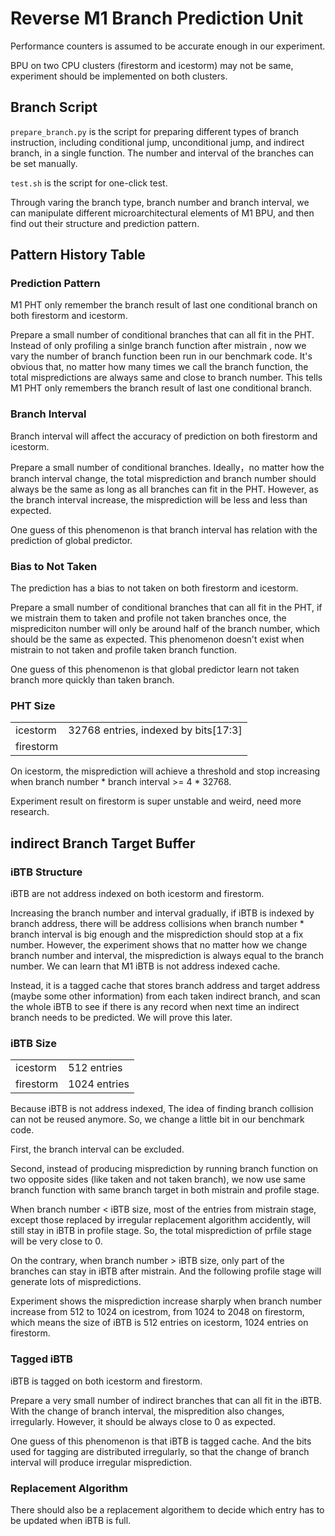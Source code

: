 # __Reverse M1 Branch Prediction Unit__
Performance counters is assumed to be accurate enough in our experiment.

BPU on two CPU clusters (firestorm and icestorm) may not be same, experiment should be implemented on both clusters.

## __Branch Script__
`prepare_branch.py` is the script for preparing different types of branch instruction, including conditional jump, unconditional jump, and indirect branch, in a single function. The number and interval of the branches can be set manually.

`test.sh` is the script for one-click test.

Through varing the branch type, branch number and branch interval, we can manipulate different microarchitectural elements of M1 BPU, and then find out their structure and prediction pattern.

## __Pattern History Table__

### __Prediction Pattern__
M1 PHT only remember the branch result of last one conditional branch on both firestorm and icestorm.

Prepare a small number of conditional branches that can all fit in the PHT. Instead of only profiling a sinlge branch function after mistrain , now we vary the number of branch function been run in our benchmark code. It's obvious that, no matter how many times we call the branch function, the total mispredictions are always same and close to branch number. This tells M1 PHT only remembers the branch result of last one conditional branch.

### __Branch Interval__
Branch interval will affect the accuracy of prediction on both firestorm and icestorm. 

Prepare a small number of conditional branches. Ideally，no matter how the branch interval change, the total misprediction and branch number should always be the same as long as all branches can fit in the PHT. However, as the branch interval increase, the misprediction will be less and less than expected.

One guess of this phenomenon is that branch interval has relation with the prediction of global predictor.

### __Bias to Not Taken__
The prediction has a bias to not taken on both firestorm and icestorm. 

Prepare a small number of conditional branches that can all fit in the PHT, if we mistrain them to taken and profile not taken branches once, the misprediciton number will only be around half of the branch number, which should be the same as expected. This phenomenon doesn't exist when mistrain to not taken and profile taken branch function.

One guess of this phenomenon is that global predictor learn not taken branch more quickly than taken branch.

### __PHT Size__
| | |
| ---- | ---- |
| icestorm | 32768 entries, indexed by bits[17:3] |
| firestorm | <TO DO> |

On icestorm, the misprediction will achieve a threshold and stop increasing when branch number * branch interval >= 4 * 32768.

Experiment result on firestorm is super unstable and weird, need more research.

## __indirect Branch Target Buffer__

### __iBTB Structure__
iBTB are not address indexed on both icestorm and firestorm.

Increasing the branch number and interval gradually, if iBTB is indexed by branch address, there will be address collisions when branch number * branch interval is big enough and the misprediction should stop at a fix number. However, the experiment shows that no matter how we change branch number and interval, the misprediction is always equal to the branch number. We can learn that M1 iBTB is not address indexed cache.

Instead, it is a tagged cache that stores branch address and target address (maybe some other information) from each taken indirect branch, and scan the whole iBTB to see if there is any record when next time an indirect branch needs to be predicted. We will prove this later. 

### __iBTB Size__
| | |
| ---- | ---- |
| icestorm | 512 entries |
| firestorm | 1024 entries |

Because iBTB is not address indexed, The idea of finding branch collision can not be reused anymore. So, we change a little bit in our benchmark code.

First, the branch interval can be excluded. 

Second, instead of producing misprediction by running branch function on two opposite sides (like taken and not taken branch), we now use same branch function with same branch target in both mistrain and profile stage. 

When branch number < iBTB size, most of the entries from mistrain stage, except those replaced by irregular replacement algorithm accidently, will still stay in iBTB in profile stage. So, the total misprediction of prfile stage will be very close to 0.

On the contrary, when branch number > iBTB size, only part of the branches can stay in iBTB after mistrain. And the following profile stage will generate lots of mispredictions.

Experiment shows the misprediction increase sharply when branch number increase from 512 to 1024 on icestrom, from 1024 to 2048 on firestorm, which means the size of iBTB is 512 entries on icestorm, 1024 entries on firestorm.

### __Tagged iBTB__
iBTB is tagged on both icestorm and firestorm.

Prepare a very small number of indirect branches that can all fit in the iBTB. With the change of branch interval, the mispredition also changes, irregularly. However, it should be always close to 0 as expected.

One guess of this phenomenon is that iBTB is tagged cache. And the bits used for tagging are distributed irregularly, so that the change of branch interval will produce irregular misprediction.

### __Replacement Algorithm__
There should also be a replacement algorithem to decide which entry has to be updated when iBTB is full. 
<TO DO>

        